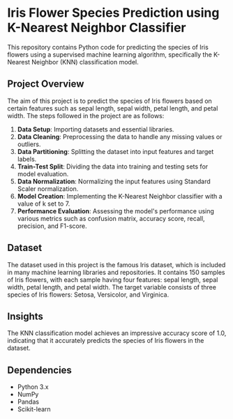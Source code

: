 # **Iris Flower Species Prediction using K-Nearest Neighbor Classifier**

This repository contains Python code for predicting the species of Iris flowers using a supervised machine learning algorithm, specifically the K-Nearest Neighbor (KNN) classification model.

## **Project Overview**

The aim of this project is to predict the species of Iris flowers based on certain features such as sepal length, sepal width, petal length, and petal width. The steps followed in the project are as follows:

1. **Data Setup**: Importing datasets and essential libraries.
2. **Data Cleaning**: Preprocessing the data to handle any missing values or outliers.
3. **Data Partitioning**: Splitting the dataset into input features and target labels.
4. **Train-Test Split**: Dividing the data into training and testing sets for model evaluation.
5. **Data Normalization**: Normalizing the input features using Standard Scaler normalization.
6. **Model Creation**: Implementing the K-Nearest Neighbor classifier with a value of k set to 7.
7. **Performance Evaluation**: Assessing the model's performance using various metrics such as confusion matrix, accuracy score, recall, precision, and F1-score.

## **Dataset**

The dataset used in this project is the famous Iris dataset, which is included in many machine learning libraries and repositories. It contains 150 samples of Iris flowers, with each sample having four features: sepal length, sepal width, petal length, and petal width. The target variable consists of three species of Iris flowers: Setosa, Versicolor, and Virginica.

## **Insights**

The KNN classification model achieves an impressive accuracy score of 1.0, indicating that it accurately predicts the species of Iris flowers in the dataset.

## Dependencies

- Python 3.x
- NumPy
- Pandas
- Scikit-learn
